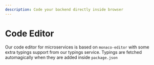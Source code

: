 ```yaml
---
description: Code your backend directly inside browser
---
```


# Code Editor

Our code editor for microservices is based on `monaco-editor` with some extra typings support from our typings service. Typings are fetched automagically when they are added inside `package.json`
